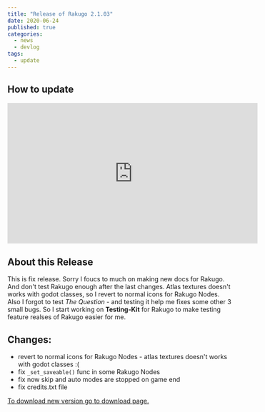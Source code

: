 ```yaml
---
title: "Release of Rakugo 2.1.03"
date: 2020-06-24
published: true
categories:
  - news
  - devlog
tags:
  - update
---
```


## How to update

<iframe width="560" height="315" src="https://www.youtube.com/embed/mHlyDUKxxFw" frameborder="0" allow="accelerometer; autoplay; encrypted-media; gyroscope; picture-in-picture" allowfullscreen></iframe>

## About this Release

This is fix release.
Sorry I foucs to much on making new docs for Rakugo.
And don't test Rakugo enough after the last changes.
Atlas textures doesn't works with godot classes,
so I revert to normal icons for Rakugo Nodes.
Also I forgot to test *The Question* - and testing it help me fixes some other 3 small bugs.
So I start working on **Testing-Kit** for Rakugo to make testing feature realses of Rakugo easier for me.

## Changes:
- revert to normal icons for Rakugo Nodes - atlas textures doesn't works with godot classes :(
- fix `_set_saveable()` func in some Rakugo Nodes
- fix now skip and auto modes are stopped on game end
- fix credits.txt file

[To download new version go to download page.](/download/)
